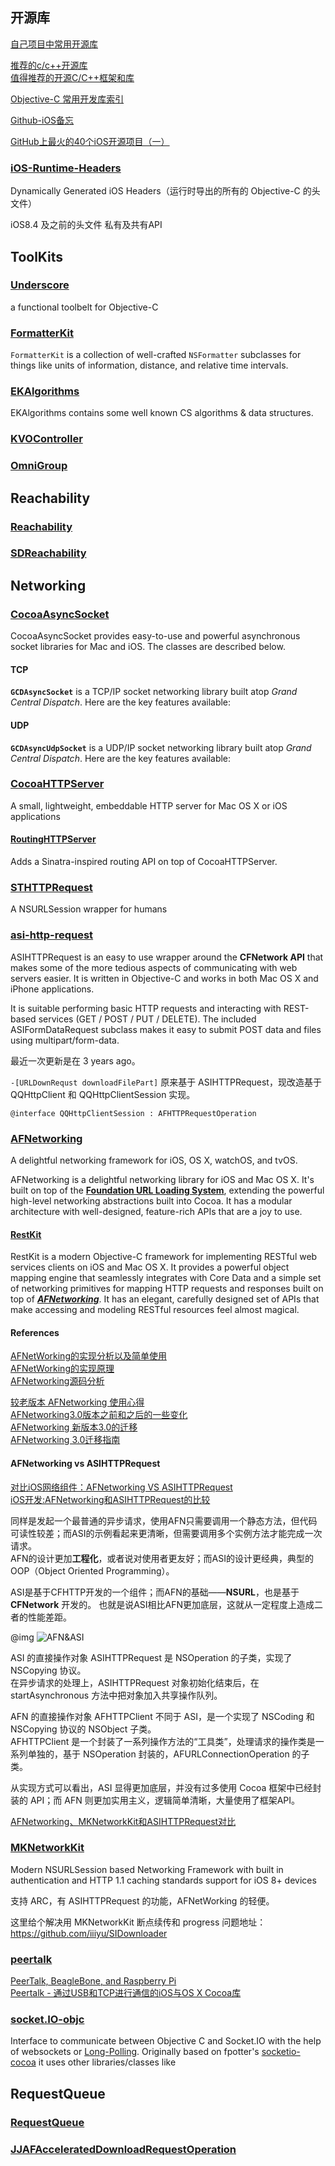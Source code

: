 ## 开源库
[自己项目中常用开源库](http://blog.csdn.net/gyz413977349/article/details/44832739)

[推荐的c/c++开源库](http://blog.csdn.net/v2x222/article/details/42496803)  
[值得推荐的开源C/C++框架和库](http://www.cnblogs.com/lidabo/p/5514155.html)

[Objective-C 常用开发库索引](http://www.cnblogs.com/lingzhao/p/3477641.html)

[Github-iOS备忘](http://github.ibireme.com/github/list/ios/)

[GitHub上最火的40个iOS开源项目（一）](http://www.open-open.com/lib/view/open1388317004500.html)

### [iOS-Runtime-Headers](https://github.com/nst/iOS-Runtime-Headers)
Dynamically Generated iOS Headers（运行时导出的所有的 Objective-C 的头文件）

iOS8.4 及之前的头文件 私有及共有API

## ToolKits
### [Underscore](https://github.com/EkoCommunications/Underscore)
a functional toolbelt for Objective-C

### [FormatterKit](https://github.com/mattt/FormatterKit)
`FormatterKit` is a collection of well-crafted `NSFormatter` subclasses for things like units of information, distance, and relative time intervals.

### [EKAlgorithms](https://github.com/EvgenyKarkan/EKAlgorithms)
EKAlgorithms contains some well known CS algorithms & data structures.

### [KVOController](https://github.com/facebook/KVOController)

### [OmniGroup](https://github.com/omnigroup/OmniGroup)

## Reachability
### [Reachability]([Reachability](https://github.com/tonymillion/Reachability))

### [SDReachability](https://github.com/rs/SDReachability)

## Networking
### [CocoaAsyncSocket](https://github.com/robbiehanson/CocoaAsyncSocket)
CocoaAsyncSocket provides easy-to-use and powerful asynchronous socket libraries for Mac and iOS. The classes are described below.

#### TCP
**`GCDAsyncSocket`** is a TCP/IP socket networking library built atop _Grand Central Dispatch_. Here are the key features available:

#### UDP
**`GCDAsyncUdpSocket`** is a UDP/IP socket networking library built atop _Grand Central Dispatch_. Here are the key features available:

### [CocoaHTTPServer](https://github.com/robbiehanson/CocoaHTTPServer)
A small, lightweight, embeddable HTTP server for Mac OS X or iOS applications

#### [RoutingHTTPServer](https://github.com/mattstevens/RoutingHTTPServer)
Adds a Sinatra-inspired routing API on top of CocoaHTTPServer.

### [STHTTPRequest](https://github.com/nst/STHTTPRequest)
A NSURLSession wrapper for humans

### [asi-http-request](https://github.com/pokeb/asi-http-request)
ASIHTTPRequest is an easy to use wrapper around the **CFNetwork API** that makes some of the more tedious aspects of communicating with web servers easier. It is written in Objective-C and works in both Mac OS X and iPhone applications.

It is suitable performing basic HTTP requests and interacting with REST-based services (GET / POST / PUT / DELETE). The included ASIFormDataRequest subclass makes it easy to submit POST data and files using multipart/form-data.

最近一次更新是在 3 years ago。

`-[URLDownRequst downloadFilePart]` 原来基于 ASIHTTPRequest，现改造基于 QQHttpClient 和 QQHttpClientSession 实现。

```obj-c
@interface QQHttpClientSession : AFHTTPRequestOperation
```

### [AFNetworking](https://github.com/AFNetworking/AFNetworking)
A delightful networking framework for iOS, OS X, watchOS, and tvOS.

AFNetworking is a delightful networking library for iOS and Mac OS X. It's built on top of the [**Foundation URL Loading System**](https://developer.apple.com/library/content/documentation/Cocoa/Conceptual/URLLoadingSystem/URLLoadingSystem.html), extending the powerful high-level networking abstractions built into Cocoa. It has a modular architecture with well-designed, feature-rich APIs that are a joy to use.

#### [RestKit](https://github.com/RestKit/RestKit)
RestKit is a modern Objective-C framework for implementing RESTful web services clients on iOS and Mac OS X. It provides a powerful object mapping engine that seamlessly integrates with Core Data and a simple set of networking primitives for mapping HTTP requests and responses built on top of [_**AFNetworking**_](https://github.com/AFNetworking/AFNetworking). It has an elegant, carefully designed set of APIs that make accessing and modeling RESTful resources feel almost magical. 

#### References
[AFNetWorking的实现分析以及简单使用](http://www.cnblogs.com/xukunhenchouchang/p/4593586.html)  
[AFNetWorking的实现原理](http://blog.csdn.net/lcg910978041/article/details/51485062)  
[AFNetworking源码分析](http://www.jianshu.com/p/8eac5b1975de)  

[较老版本 AFNetworking 使用心得](http://www.cnblogs.com/YouXianMing/p/3568947.html)  
[AFNetworking3.0版本之前和之后的一些变化](http://blog.csdn.net/hannibal_zj/article/details/52216213)  
[AFNetworking 新版本3.0的迁移](http://www.cnblogs.com/fengmin/p/5507692.html)  
[AFNetworking 3.0迁移指南](http://www.jianshu.com/p/047463a7ce9b)  

#### AFNetworking vs ASIHTTPRequest
[对比iOS网络组件：AFNetworking VS ASIHTTPRequest](http://www.infoq.com/cn/articles/afn_vs_asi)  
[iOS开发:AFNetworking和ASIHTTPRequest的比较](http://www.cocoachina.com/bbs/read.php?tid-293699-page-e-fpage-583.html)  

同样是发起一个最普通的异步请求，使用AFN只需要调用一个静态方法，但代码可读性较差；而ASI的示例看起来更清晰，但需要调用多个实例方法才能完成一次请求。  
AFN的设计更加**工程化**，或者说对使用者更友好；而ASI的设计更经典，典型的OOP（Object Oriented Programming）。  

ASI是基于CFHTTP开发的一个组件；而AFN的基础——**NSURL**，也是基于  **CFNetwork** 开发的。
也就是说ASI相比AFN更加底层，这就从一定程度上造成二者的性能差距。

@img ![AFN&ASI](http://cdn3.infoqstatic.com/statics_s2_20170530-0600u1/resource/articles/afn_vs_asi/zh/resources/image018.gif)

ASI 的直接操作对象 ASIHTTPRequest 是 NSOperation 的子类，实现了 NSCopying 协议。  
在异步请求的处理上，ASIHTTPRequest 对象初始化结束后，在  startAsynchronous 方法中把对象加入共享操作队列。  

AFN 的直接操作对象 AFHTTPClient 不同于 ASI，是一个实现了 NSCoding 和 NSCopying 协议的 NSObject 子类。  
AFHTTPClient 是一个封装了一系列操作方法的“工具类”，处理请求的操作类是一系列单独的，基于 NSOperation 封装的，AFURLConnectionOperation 的子类。

从实现方式可以看出，ASI 显得更加底层，并没有过多使用 Cocoa 框架中已经封装的 API；而 AFN 则更加实用主义，逻辑简单清晰，大量使用了框架API。

[AFNetworking、MKNetworkKit和ASIHTTPRequest对比](http://www.cocoachina.com/bbs/read.php?tid=145456)

### [MKNetworkKit](https://github.com/MugunthKumar/MKNetworkKit)
Modern NSURLSession based Networking Framework with built in authentication and HTTP 1.1 caching standards support for iOS 8+ devices

支持 ARC，有 ASIHTTPRequest 的功能，AFNetWorking 的轻便。

这里给个解决用 MKNetworkKit 断点续传和 progress 问题地址：  
https://github.com/iiiyu/SIDownloader

### [peertalk](https://github.com/rsms/peertalk)
[PeerTalk, BeagleBone, and Raspberry Pi](http://www.eeboard.com/bbs/thread-13114-1-1.html)  
[Peertalk - 通过USB和TCP进行通信的iOS与OS X Cocoa库](http://www.open-open.com/lib/view/open1344867648631.html)  

### [socket.IO-objc](https://github.com/pkyeck/socket.IO-objc)
Interface to communicate between Objective C and Socket.IO with the help of websockets or [Long-Polling](http://en.wikipedia.org/wiki/Push_technology#Long_polling). Originally based on fpotter's [socketio-cocoa]([socketio-cocoa](https://github.com/fpotter/socketio-cocoa)) it uses other libraries/classes like

## RequestQueue
### [RequestQueue](https://github.com/nicklockwood/RequestQueue)

### [JJAFAcceleratedDownloadRequestOperation](https://github.com/jnjosh/JJAFAcceleratedDownloadRequestOperation)
